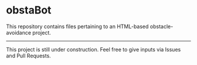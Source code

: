 # obstaBot

This repository contains files pertaining to an HTML-based obstacle-avoidance project.

***
This project is still under construction. Feel free to give inputs via Issues and Pull Requests.
